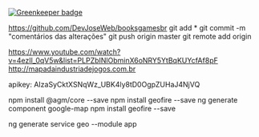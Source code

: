 
[![Greenkeeper badge](https://badges.greenkeeper.io/DevJoseWeb/booksgamesbr.svg)](https://greenkeeper.io/)

https://github.com/DevJoseWeb/booksgamesbr
git add *
git commit -m "comentários das alterações"
git push origin master
git remote add origin 

https://www.youtube.com/watch?v=4ezIl_0qV5w&list=PLPZbINlObminX6oNRY5YtBqKUYcfAf8pF
http://mapadaindustriadejogos.com.br

apikey: AIzaSyCktXSNqWz_UBK4ly8tD0OgpZUHaJ4NjVQ

npm install  @agm/core --save
npm install geofire --save
ng generate component google-map
npm install geofire --save

ng generate service geo --module app



